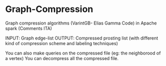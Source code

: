 # Graph-Compression
Graph compression algorithms (VarintGB- Elias Gamma Code) in Apache spark (Comments ITA)

INPUT: Graph edge-list
OUTPUT: Compressed prosting list (with different kind of compression scheme and labeling techniques)

You can also make queries on the compressed file (eg: the neighborood of a vertex) 
You can decompress all the compressed file.
